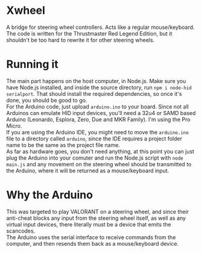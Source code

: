 # Xwheel
A bridge for steering wheel controllers. Acts like a regular mouse/keyboard.  
The code is written for the Thrustmaster Red Legend Edition, but it shouldn't be too hard to rewrite it for other steering wheels.
# Running it
The main part happens on the host computer, in Node.js. Make sure you have Node.js installed, and inside the source directory, run `npm i node-hid serialport`.
That should install the required dependencies, so once it's done, you should be good to go.  
For the Arduino code, just upload `arduino.ino` to your board. Since not all Arduinos can emulate HID input devices,
you'll need a 32u4 or SAMD based Arduino (Leonardo, Esplora, Zero, Due and MKR Family). I'm using the Pro Micro.  
If you are using the Arduino IDE, you might need to move the `arduino.ino` file to a directory called `arduino`,
since the IDE requires a project folder name to be the same as the project file name.  
As far as hardware goes, you don't need anything, at this point you can just plug the Arduino into your comuter and run the Node.js script with `node main.js` and any movement on the steering wheel should be transmitted to the Arduino, where it will be returned as a mouse/keyboard input.
# Why the Arduino
This was targeted to play VALORANT on a steering wheel, and since their anti-cheat blocks any input from the steering wheel itself,
as well as any virtual input devices, there literally must be a device that emits the scancodes.  
The Arduino uses the serial interface to receive commands from the computer,
and then resends them back as a mouse/keyboard device.
